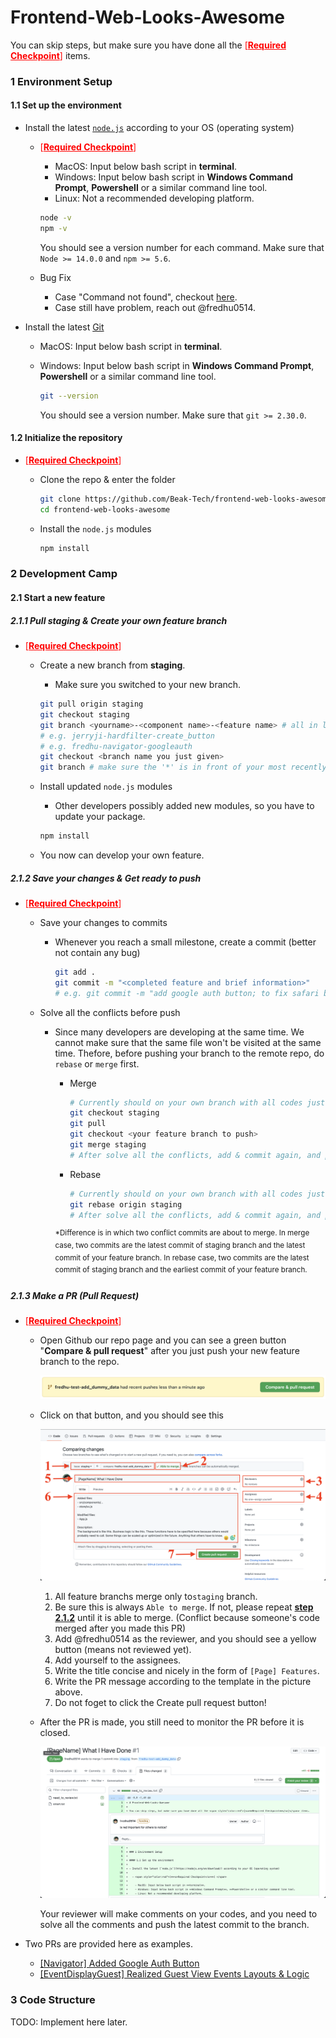 # Frontend-Web-Looks-Awesome

You can skip steps, but make sure you have done all the <span style="color:red">[<u>**Required Checkpoint**</u>]</span> items.

### 1 Environment Setup

#### 1.1 Set up the environment

- Install the latest [`node.js`](https://nodejs.org/en/download/) according to your OS (operating system)

  - <span style="color:red">[**<u>Required Checkpoint</u>**] </span>

    - MacOS: Input below bash script in **terminal**.
    - Windows: Input below bash script in **Windows Command Prompt**, **Powershell** or a similar command line tool.
    - Linux: Not a recommended developing platform.

    ```bash
    node -v
    npm -v
    ```

    You should see a version number for each command. Make sure that `Node >= 14.0.0` and `npm >= 5.6`.

  - Bug Fix

    - Case "Command not found", checkout [here](https://stackoverflow.com/questions/27966258/nodejs-installed-without-npm).
    - Case still have problem, reach out @fredhu0514.

- Install the latest [Git](https://git-scm.com/book/en/v2/Getting-Started-Installing-Git)

  - MacOS: Input below bash script in **terminal**.

  - Windows: Input below bash script in **Windows Command Prompt**, **Powershell** or a similar command line tool.

    ``` bash
    git --version
    ```

    You should see a version number. Make sure that `git >= 2.30.0`.

#### 1.2 Initialize the repository

- <span style="color:red">[**<u>Required Checkpoint</u>**] </span>

  - Clone the repo & enter the folder

    ``` bash
    git clone https://github.com/Beak-Tech/frontend-web-looks-awesome.git
    cd frontend-web-looks-awesome
    ```

  - Install the `node.js` modules

    ``` bash
    npm install
    ```

### 2 Development Camp 

#### 2.1 Start a new feature

##### 2.1.1 Pull staging & Create your own feature branch

- <span style="color:red">[**<u>Required Checkpoint</u>**] </span>

  - Create a new branch from **staging**. 

    - Make sure you switched to your new branch.

    ``` bash
    git pull origin staging
    git checkout staging
    git branch <yourname>-<component name>-<feature name> # all in lowercase 
    # e.g. jerryji-hardfilter-create_button
    # e.g. fredhu-navigator-googleauth
    git checkout <branch name you just given>
    git branch # make sure the '*' is in front of your most recently created branch
    ```

  - Install updated `node.js` modules

    - Other developers possibly added new modules, so you have to update your package.

    ``` bash
    npm install
    ```

  - You now can develop your own feature.

##### 2.1.2 Save your changes & Get ready to push

- <span style="color:red">[**<u>Required Checkpoint</u>**] </span>

  - Save your changes to commits

    - Whenever you reach a small milestone, create a commit (better not contain any bug)

      ``` bash
      git add .
      git commit -m "<completed feature and brief information>"
      # e.g. git commit -m "add google auth button; to fix safari browser hidden case"
      ```

  - Solve all the conflicts before push

    - Since many developers are developing at the same time. We cannot make sure that the same file won't be visited at the same time. Thefore, before pushing your branch to the remote repo, do `rebase` or `merge` first.

      - Merge

        ``` bash
        # Currently should on your own branch with all codes just committed
        git checkout staging
        git pull
        git checkout <your feature branch to push>
        git merge staging
        # After solve all the conflicts, add & commit again, and push to origin
        ```

      - Rebase

        ``` bash
        # Currently should on your own branch with all codes just committed
        git rebase origin staging
        # After solve all the conflicts, add & commit again, and push to origin
        ```

      <sup>*Difference is in which two conflict commits are about to merge. In merge case, two commits are the latest commit of staging branch and the latest commit of your feature branch. In rebase case, two commits are the latest commit of staging branch and the earliest commit of your feature branch. </sup>

##### 2.1.3 Make a PR (Pull Request)

- <span style="color:red">[**<u>Required Checkpoint</u>**] </span>

  - Open Github our repo page and you can see a green button "**Compare & pull request**" after you just push your new feature branch to the repo.

    ![p1](pr_drm/p1.png)

  - Click on that button, and you should see this

    ![p2](pr_drm/p2.png)

    1. All feature branchs merge only to`staging` branch.
    2. Be sure this is always `Able to merge`. If not, please repeat [**step 2.1.2**](#2.1.2-save-your-changes-&-get-ready-to-push) until it is able to merge. (Conflict because someone's code merged after you made this PR)
    3. Add @fredhu0514 as the reviewer, and you should see a yellow button (means not reviewed yet).
    4. Add yourself to the assignees.
    5. Write the title concise and nicely in the form of `[Page] Features`.
    6. Write the PR message according to the template in the picture above.
    7. Do not foget to click the Create pull request button!

  - After the PR is made, you still need to monitor the PR before it is closed.

    ![p3](pr_drm/p3.png)

    Your reviewer will make comments on your codes, and you need to solve all the comments and push the latest commit to the branch.

- Two PRs are provided here as examples.

  - [[Navigator] Added Google Auth Button](https://github.com/Beak-Tech/frontend-web-looks-awesome/pull/3)
  - [[EventDisplayGuest] Realized Guest View Events Layouts & Logic](https://github.com/Beak-Tech/frontend-web-looks-awesome/pull/2)

### 3 Code Structure

TODO: Implement here later.
